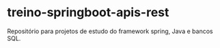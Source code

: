# treino-springboot-apis-rest
Repositório para projetos de estudo do framework spring, Java e bancos SQL.

